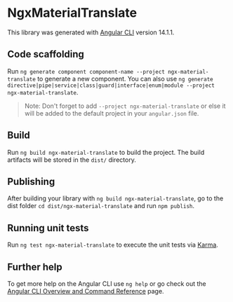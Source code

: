 # NgxMaterialTranslate

This library was generated with [Angular CLI](https://github.com/angular/angular-cli) version 14.1.1.

## Code scaffolding

Run `ng generate component component-name --project ngx-material-translate` to generate a new component. You can also use `ng generate directive|pipe|service|class|guard|interface|enum|module --project ngx-material-translate`.
> Note: Don't forget to add `--project ngx-material-translate` or else it will be added to the default project in your `angular.json` file. 

## Build

Run `ng build ngx-material-translate` to build the project. The build artifacts will be stored in the `dist/` directory.

## Publishing

After building your library with `ng build ngx-material-translate`, go to the dist folder `cd dist/ngx-material-translate` and run `npm publish`.

## Running unit tests

Run `ng test ngx-material-translate` to execute the unit tests via [Karma](https://karma-runner.github.io).

## Further help

To get more help on the Angular CLI use `ng help` or go check out the [Angular CLI Overview and Command Reference](https://angular.io/cli) page.
